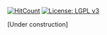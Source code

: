 [![HitCount](http://hits.dwyl.io/{username}/ribasco/glcd-emulator.svg)](http://hits.dwyl.io/{username}/ribasco/glcd-emulator) [![License: LGPL v3](https://img.shields.io/badge/License-LGPL%20v3-blue.svg)](https://www.gnu.org/licenses/lgpl-3.0)

[Under construction]